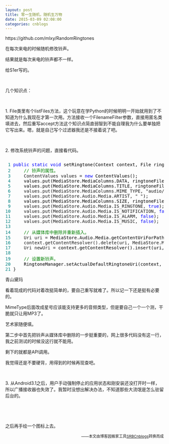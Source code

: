 ```yaml
---
layout: post
title: 零一生随机，随机生万物
date: 2015-03-09 02:08:00
categories: cnblogs
---
```


<p>https://github.com/mlxy/RandomRingtones</p>
<p>在每次来电的时候随机修改铃声。</p>
<p>结果就是每次来电的铃声都不一样。</p>
<p>给S1er写的。</p>
<p>&nbsp;</p>
<p>几个知识点：</p>
<p>&nbsp;</p>
<p>1. File类里有个listFiles方法，这个玩意在学Python的时候明明一开始就用到了不知道为什么我现在才第一次用。方法接收一个FilenameFilter参数，直接用匿名类填进去，然后重写accept方法这个知识点简直弱智到不能自理我为什么要单独把它写出来。嗯，就是自己写个过滤器我还是不接着说了吧。</p>
<p>&nbsp;</p>
<p>2. 修改系统铃声的问题，直接看代码。</p>
<div class="cnblogs_code" onclick="cnblogs_code_show('980f2250-f460-4106-96a2-b9c2909f3397')"><img id="code_img_closed_980f2250-f460-4106-96a2-b9c2909f3397" class="code_img_closed" src="http://images.cnblogs.com/OutliningIndicators/ContractedBlock.gif" alt="" /><img id="code_img_opened_980f2250-f460-4106-96a2-b9c2909f3397" class="code_img_opened" style="display: none;" onclick="cnblogs_code_hide('980f2250-f460-4106-96a2-b9c2909f3397',event)" src="http://images.cnblogs.com/OutliningIndicators/ExpandedBlockStart.gif" alt="" />
<div id="cnblogs_code_open_980f2250-f460-4106-96a2-b9c2909f3397" class="cnblogs_code_hide">
<pre><span style="color: #008080;"> 1</span> <span style="color: #0000ff;">public</span> <span style="color: #0000ff;">static</span> <span style="color: #0000ff;">void</span><span style="color: #000000;"> setRingtone(Context context, File ringtoneFile) {
</span><span style="color: #008080;"> 2</span>     <span style="color: #008000;">//</span><span style="color: #008000;"> 铃声的属性。</span>
<span style="color: #008080;"> 3</span>     ContentValues values = <span style="color: #0000ff;">new</span><span style="color: #000000;"> ContentValues();
</span><span style="color: #008080;"> 4</span> <span style="color: #000000;">    values.put(MediaStore.MediaColumns.DATA, ringtoneFile.getAbsolutePath());
</span><span style="color: #008080;"> 5</span> <span style="color: #000000;">    values.put(MediaStore.MediaColumns.TITLE, ringtoneFile.getName());
</span><span style="color: #008080;"> 6</span>     values.put(MediaStore.MediaColumns.MIME_TYPE, "audio/mp3"<span style="color: #000000;">);
</span><span style="color: #008080;"> 7</span>     values.put(MediaStore.Audio.Media.ARTIST, " "<span style="color: #000000;">);
</span><span style="color: #008080;"> 8</span> <span style="color: #000000;">    values.put(MediaStore.MediaColumns.SIZE, ringtoneFile.getUsableSpace());
</span><span style="color: #008080;"> 9</span>     values.put(MediaStore.Audio.Media.IS_RINGTONE, <span style="color: #0000ff;">true</span><span style="color: #000000;">);
</span><span style="color: #008080;">10</span>     values.put(MediaStore.Audio.Media.IS_NOTIFICATION, <span style="color: #0000ff;">false</span><span style="color: #000000;">);
</span><span style="color: #008080;">11</span>     values.put(MediaStore.Audio.Media.IS_ALARM, <span style="color: #0000ff;">false</span><span style="color: #000000;">);
</span><span style="color: #008080;">12</span>     values.put(MediaStore.Audio.Media.IS_MUSIC, <span style="color: #0000ff;">false</span><span style="color: #000000;">);
</span><span style="color: #008080;">13</span> 
<span style="color: #008080;">14</span>     <span style="color: #008000;">//</span><span style="color: #008000;"> 从媒体库中删除并重新插入。</span>
<span style="color: #008080;">15</span>     Uri uri =<span style="color: #000000;"> MediaStore.Audio.Media.getContentUriForPath(ringtoneFile.getAbsolutePath());
</span><span style="color: #008080;">16</span>     context.getContentResolver().delete(uri, MediaStore.MediaColumns.DATA + "=\"" + ringtoneFile.getAbsolutePath() + "\"", <span style="color: #0000ff;">null</span><span style="color: #000000;">);
</span><span style="color: #008080;">17</span>     Uri newUri =<span style="color: #000000;"> context.getContentResolver().insert(uri, values);
</span><span style="color: #008080;">18</span>     
<span style="color: #008080;">19</span>     <span style="color: #008000;">//</span><span style="color: #008000;"> 设置新铃声。</span>
<span style="color: #008080;">20</span> <span style="color: #000000;">    RingtoneManager.setActualDefaultRingtoneUri(context, RingtoneManager.TYPE_RINGTONE, newUri);
</span><span style="color: #008080;">21</span> }</pre>
</div>
<span class="cnblogs_code_collapse">青山黛玛</span></div>
<p>看着现成的代码对着改挺简单的，要自己重写就难了。所以记一下还是挺有必要的。</p>
<p>MimeType后面改成星号应该能支持更多的音频类型，但是要自己一个一个测，干脆就只让用MP3了。</p>
<p>艺术家随便填。</p>
<p>第二步中首先把铃声从媒体库中删除的一步挺重要的，网上很多代码没有这一行，我之前测试的时候没这行就不能用。</p>
<p>剩下的就都是API调用。</p>
<p>我觉得还是不要硬背，用得到的时候再现查吧。</p>
<p>&nbsp;</p>
<p>3. 从Android3.1之后，用户手动强制停止的应用状态和刚安装还没打开时一样，所以广播接收器也失效了。我暂时没想出解决办法，不知道那些大流氓是怎么驻留后台的。</p>
<p>&nbsp;</p>
<p>&nbsp;</p>
<p>之后再手绘一个图标上去。</p>

<p align=right><span style="font-size: 12px">——本文由博客园搬家工具<a href="https://github.com/mlxy/SRBCnblogs">SRBCnblogs</a>转换而成</span></p>